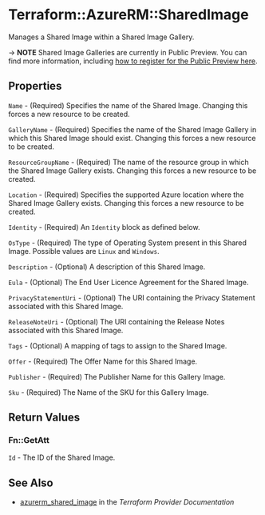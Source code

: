 # Terraform::AzureRM::SharedImage

Manages a Shared Image within a Shared Image Gallery.

-> **NOTE** Shared Image Galleries are currently in Public Preview. You can find more information, including [how to register for the Public Preview here](https://azure.microsoft.com/en-gb/blog/announcing-the-public-preview-of-shared-image-gallery/).

## Properties

`Name` - (Required) Specifies the name of the Shared Image. Changing this forces a new resource to be created.

`GalleryName` - (Required) Specifies the name of the Shared Image Gallery in which this Shared Image should exist. Changing this forces a new resource to be created.

`ResourceGroupName` - (Required) The name of the resource group in which the Shared Image Gallery exists. Changing this forces a new resource to be created.

`Location` - (Required) Specifies the supported Azure location where the Shared Image Gallery exists. Changing this forces a new resource to be created.

`Identity` - (Required) An `Identity` block as defined below.

`OsType` - (Required) The type of Operating System present in this Shared Image. Possible values are `Linux` and `Windows`.

`Description` - (Optional) A description of this Shared Image.

`Eula` - (Optional) The End User Licence Agreement for the Shared Image.

`PrivacyStatementUri` - (Optional) The URI containing the Privacy Statement associated with this Shared Image.

`ReleaseNoteUri` - (Optional) The URI containing the Release Notes associated with this Shared Image.

`Tags` - (Optional) A mapping of tags to assign to the Shared Image.

`Offer` - (Required) The Offer Name for this Shared Image.

`Publisher` - (Required) The Publisher Name for this Gallery Image.

`Sku` - (Required) The Name of the SKU for this Gallery Image.


## Return Values

### Fn::GetAtt

`Id` - The ID of the Shared Image.

## See Also

* [azurerm_shared_image](https://www.terraform.io/docs/providers/azurerm/r/shared_image.html) in the _Terraform Provider Documentation_